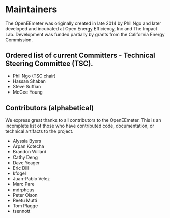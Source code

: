 # Maintainers

The OpenEEmeter was originally created in late 2014 by Phil Ngo and later
developed and incubated at Open Energy Efficiency, Inc and The Impact Lab.
Development was funded partially by grants from the California Energy
Commission.

## Ordered list of current Committers - Technical Steering Committee (TSC).

- Phil Ngo (TSC chair)
- Hassan Shaban
- Steve Suffian
- McGee Young

## Contributors (alphabetical)

We express great thanks to all contributors to the OpenEEmeter. This is an
incomplete list of those who have contributed code, documentation, or technical
artifacts to the project.

- Alyssia Byers
- Arpan Kotecha
- Brandon Willard
- Cathy Deng
- Dave Yeager
- Eric Dill
- kfogel
- Juan-Pablo Velez
- Marc Pare
- mdrpheus
- Peter Olson
- Reetu Mutti
- Tom Plagge
- tsennott
